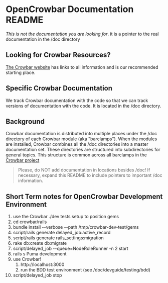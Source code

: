 # OpenCrowbar Documentation README

_This is not the documentation you are looking for_. it is a pointer to the real documentation in the /doc directory

## Looking for Crowbar Resources?

[The Crowbar website](http://crowbar.github.io) has links to all information and is our recommended starting place.

## Specific Crowbar Documentation 

We track Crowbar documentation with the code so that we can track versions of documentation with the code.  It is located in the /doc directory.

## Background
Crowbar documentation is distributed into multiple places under the /doc directory of each Crowbar module (aka "barclamps").  When the modules are installed, Crowbar combines all the /doc directories into a master documentation set.  These directories are structured into subdirectories for general topics.  This structure is common across all barclamps in the [Crowbar project](https://github.com/crowbar/)

> Please, do NOT add documentation in locations besides /doc!  If necessary, expand this README to include pointers to important /doc information.

## Short Term notes for OpenCrowbar Development Environment

1. use the Crowbar ./dev tests setup to position gems
1. cd crowbar/rails
1. bundle install --verbose --path /tmp/crowbar-dev-test/gems
1. script/rails generate delayed_job:active_record
1. script/rails generate rails_settings:migration
1. rake db:create db:migrate
1. script/delayed_job --queue=NodeRoleRunner -n 2 start
1. rails s Puma development
1. use Crowbar!
   1. http://localhost:3000
   1. run the BDD test environment (see /doc/devguide/testing/bdd)
1. script/delayed_job stop
